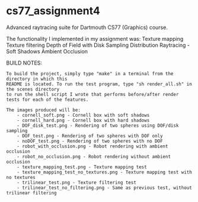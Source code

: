 cs77_assignment4
================

Advanced raytracing suite for Dartmouth CS77 (Graphics) course.

The functionality I implemented in my assignment was:
		Texture mapping 
		Texture filtering 
		Depth of Field with Disk Sampling
		Distribution Raytracing - Soft Shadows
		Ambient Occlusion

BUILD NOTES:

	To build the project, simply type "make" in a terminal from the directory in which this
	README is located. To run the test program, type "sh render_all.sh" in the scenes directory
	to run the shell script I wrote that performs before/after render tests for each of the features.
	
	The images produced will be:
		- cornell_soft.png - Cornell box with soft shadows
		- cornell_hard.png - Cornell box with hard shadows
		- DOF_disk_test.png - Rendering of two spheres using DOF/disk sampling
		- DOF_test.png - Rendering of two spheres with DOF only
		- noDOF_test.png - Rendering of two spheres with no DOF
		- robot_with_occlusion.png - Robot rendering with ambient occlusion	
		- robot_no_occlusion.png - Robot rendering without ambient occlusion
		- texture_mapping_test.png - Texture mapping test
		- texture_mapping_test_no_textures.png - Texture mapping test with no textures
		- trilinear_test.png - Texture filtering test
		- trilinear_test_no_filtering.png - Same as previous test, without trilinear filtering
